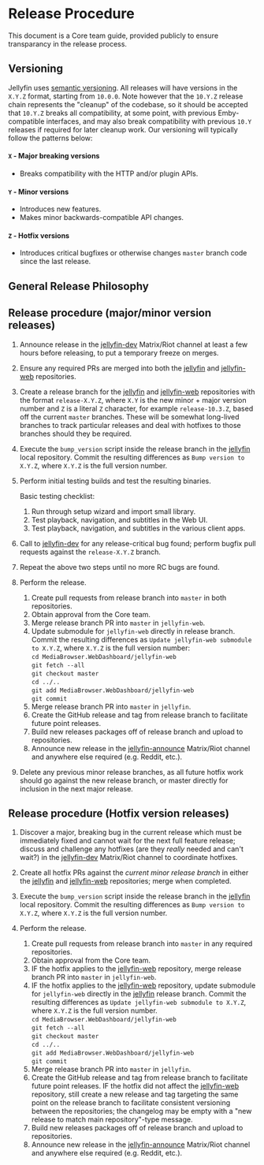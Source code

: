 # Release Procedure

This document is a Core team guide, provided publicly to ensure transparancy in the release process.

## Versioning

Jellyfin uses [semantic versioning](https://semver.org). All releases will have versions in the `X.Y.Z` format, starting from `10.0.0`. Note however that the `10.Y.Z` release chain represents the "cleanup" of the codebase, so it should be accepted that `10.Y.Z` breaks all compatibility, at some point, with previous Emby-compatible interfaces, and may also break compatibility with previous `10.Y` releases if required for later cleanup work. Our versioning will typically follow the patterns below:

#### `X` - Major breaking versions

* Breaks compatibility with the HTTP and/or plugin APIs.

#### `Y` - Minor versions

* Introduces new features.
* Makes minor backwards-compatible API changes.

#### `Z` - Hotfix versions

* Introduces critical bugfixes or otherwise changes `master` branch code since the last release.

## General Release Philosophy

## Release procedure (major/minor version releases)

1. Announce release in the [jellyfin-dev](https://matrix.to/#/#jellyfin-dev:matrix.org) Matrix/Riot channel at least a few hours before releasing, to put a temporary freeze on merges.

1. Ensure any required PRs are merged into both the [jellyfin](https://github.com/jellyfin/jellyfin) and [jellyfin-web](https://github.com/jellyfin/jellyfin-web) repositories.

1. Create a release branch for the [jellyfin](https://github.com/jellyfin/jellyfin) and [jellyfin-web](https://github.com/jellyfin/jellyfin-web) repositories with the format `release-X.Y.Z`, where `X.Y` is the new minor + major version number and `Z` is a literal `Z` character, for example `release-10.3.Z`, based off the current `master` branches. These will be somewhat long-lived branches to track particular releases and deal with hotfixes to those branches should they be required.

1. Execute the `bump_version` script inside the release branch in the [jellyfin](https://github.com/jellyfin/jellyfin) local repository. Commit the resulting differences as `Bump version to X.Y.Z`, where `X.Y.Z` is the full version number.

1. Perform initial testing builds and test the resulting binaries.

    Basic testing checklist:

    1. Run through setup wizard and import small library.  
    1. Test playback, navigation, and subtitles in the Web UI.  
    1. Test playback, navigation, and subtitles in the various client apps.  

1. Call to [jellyfin-dev](https://matrix.to/#/#jellyfin-dev:matrix.org) for any release-critical bug found; perform bugfix pull requests against the `release-X.Y.Z` branch.

1. Repeat the above two steps until no more RC bugs are found.

1. Perform the release.

    1. Create pull requests from release branch into `master` in both repositories.  
    1. Obtain approval from the Core team.  
    1. Merge release branch PR into `master` in `jellyfin-web`.
    1. Update submodule for `jellyfin-web` directly in release branch. Commit the resulting differences as `Update jellyfin-web submodule to X.Y.Z`, where `X.Y.Z` is the full version number:  
        `cd MediaBrowser.WebDashboard/jellyfin-web`  
        `git fetch --all`  
        `git checkout master`  
        `cd ../..`  
        `git add MediaBrowser.WebDashboard/jellyfin-web`  
        `git commit`  
    1. Merge release branch PR into `master` in `jellyfin`.
    1. Create the GitHub release and tag from release branch to facilitate future point releases.  
    1. Build new releases packages off of release branch and upload to repositories.  
    1. Announce new release in the [jellyfin-announce](https://matrix.to/#/#jellyfin-announce:matrix.org) Matrix/Riot channel and anywhere else required (e.g. Reddit, etc.).

1. Delete any previous minor release branches, as all future hotfix work should go against the new release branch, or master directly for inclusion in the next major release.

## Release procedure (Hotfix version releases)

1. Discover a major, breaking bug in the current release which must be immediately fixed and cannot wait for the next full feature release; discuss and challenge any hotfixes (are they *really* needed and can't wait?) in the [jellyfin-dev](https://matrix.to/#/#jellyfin-dev:matrix.org) Matrix/Riot channel to coordinate hotfixes.

1. Create all hotfix PRs against the *current minor release branch* in either the [jellyfin](https://github.com/jellyfin/jellyfin) and [jellyfin-web](https://github.com/jellyfin/jellyfin-web) repositories; merge when completed.

1. Execute the `bump_version` script inside the release branch in the [jellyfin](https://github.com/jellyfin/jellyfin) local repository. Commit the resulting differences as `Bump version to X.Y.Z`, where `X.Y.Z` is the full version number.

1. Perform the release.

    1. Create pull requests from release branch into `master` in any required repositories.  
    1. Obtain approval from the Core team.  
    1. IF the hotfix applies to the [jellyfin-web](https://github.com/jellyfin/jellyfin-web) repository, merge release branch PR into `master` in `jellyfin-web`.
    1. IF the hotfix applies to the [jellyfin-web](https://github.com/jellyfin/jellyfin-web) repository, update submodule for `jellyfin-web` directly in the [jellyfin](https://github.com/jellyfin/jellyfin) release branch. Commit the resulting differences as `Update jellyfin-web submodule to X.Y.Z`, where `X.Y.Z` is the full version number.  
        `cd MediaBrowser.WebDashboard/jellyfin-web`  
        `git fetch --all`  
        `git checkout master`  
        `cd ../..`  
        `git add MediaBrowser.WebDashboard/jellyfin-web`  
        `git commit`  
    1. Merge release branch PR into `master` in `jellyfin`.
    1. Create the GitHub release and tag from release branch to facilitate future point releases. IF the hotfix did not affect the [jellyfin-web](https://github.com/jellyfin/jellyfin-web) repository, still create a new release and tag targeting the same point on the release branch to facilitate consistent versioning between the repositories; the changelog may be empty with a "new release to match main repository"-type message.
    1. Build new releases packages off of release branch and upload to repositories.  
    1. Announce new release in the [jellyfin-announce](https://matrix.to/#/#jellyfin-announce:matrix.org) Matrix/Riot channel and anywhere else required (e.g. Reddit, etc.).
